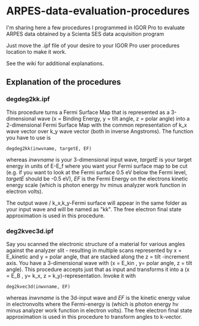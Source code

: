 # ARPES-data-evaluation-procedures
I'm sharing here a few procedures I programmed in IGOR Pro to evaluate ARPES data obtained by a Scienta SES data acquisition program

Just move the .ipf file of your desire to your IGOR Pro user procedures location to make it work.

See the wiki for additional explanations.

## Explanation of the procedures

### degdeg2kk.ipf

This procedure turns a Fermi Surface Map that is represented as a 3-dimensional wave (x = Binding Energy, y = tilt angle, z = polar angle) into a 2-dimensional Fermi Surface Map with the common representation of k_x wave vector over k_y wave vector (both in inverse Angstroms). The function you have to use is 

```
degdeg2kk(inwvname, targetE, EF)
```
whereas *inwvname* is your 3-dimensional input wave, *targetE* is your target energy in units of E-E_f where you want your Fermi surface map to be cut (e.g. if you want to look at the Fermi surface 0.5 eV below the Fermi level, *targetE* should be -0.5 eV), *EF* is the Fermi Energy on the electrons kinetic energy scale (which is photon energy hv minus analyzer work function in electron volts).

The output wave / k_x,k_y-Fermi surface will appear in the same folder as your input wave and will be named as "kk<targetE>". The free electron final state approximation is used in this procedure.

### deg2kvec3d.ipf

Say you scanned the electronic structure of a material for various angles against the analyzer slit - resulting in multiple scans represented by x = E_kinetic and y = polar angle, that are stacked along the z = tilt -increment axis. You have a 3-dimensional wave with (x = E_kin , y= polar angle, z = tilt angle). This procedure accepts just that as input and transforms it into a (x = E_B , y= k_x, z = k_y)-representation. Invoke it with

```
deg2kvec3d(inwvname, EF)
```
whereas *inwvname* is the 3d-input wave and *EF* is the kinetic energy value in electronvolts where the Fermi-energy is (which is photon energy hv minus analyzer work function in electron volts). The free electron final state approximation is used in this procedure to transform angles to k-vector.
